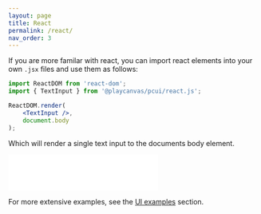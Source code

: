 ```yaml
---
layout: page
title: React 
permalink: /react/
nav_order: 3
---
```


If you are more familar with react, you can import react elements into your own `.jsx` files and use them as follows:
```jsx
import ReactDOM from 'react-dom';
import { TextInput } from '@playcanvas/pcui/react.js';

ReactDOM.render(
    <TextInput />,
    document.body
);
```

Which will render a single text input to the documents body element.

<div class="highlighter-rouge">
    <iframe src="/pcui/storybook/iframe.html?id=input-textinput--main&viewMode=story" style="border: none;" height="72px"></iframe>
</div>

For more extensive examples, see the [UI examples](/examples/) section.